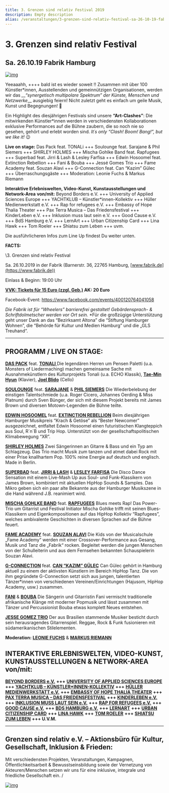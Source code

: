```yaml
---
title: 3. Grenzen sind relativ Festival 2019
description: Empty description
alias: /veranstaltungen/3-grenzen-sind-relativ-festival-sa-26-10-19-fabrik-hamburg-2.html
---
```

# 3. Grenzen sind relativ Festival

## Sa. 26.10.19 Fabrik Hamburg

[![img](/media/2019/08/Webseite-Overbild.jpg)](/media/2019/08/Webseite-Overbild.jpg)

Yeeaaahh, ++++ bald ist es wieder soweit !! Zusammen mit über 100  Künstler*innen, Ausstellenden und gemeinnützigen Organisationen, werden  wir das *__“synergetisch multipolare Spektrum” der Künste, Menschen und Netzwerke*__ ausgiebig feiern! Nicht zuletzt geht es einfach um geile Musik, Kunst und Begegnungen! 🙂

Ein Highlight des diesjährigen Festivals sind unsere **“Art-Clashes”**: Die mitwirkenden Künstler*innen werden in verschiedensten Kollaborationen  exklusive Performances auf die Bühne zaubern, die so noch nie so  gesehen, gehört und erlebt worden sind. _It´s only “Clash! Boom! Bang!”, but we like it!_ 😉

**Live on stage:**
Das Pack feat. TONALi +++ Soulounge feat. Sarajane & Phil Siemers  +++ SHIRLEY HOLMES +++ Mischa Gohlke Band feat. Rapfugees +++ Superbad  feat. Jirri & Lash & Lesley Farfisa +++ Edwin Hosoomel feat.  Extinction Rebellion +++ Fani & Bouba +++ Jessé Gomes Trio +++ Fame  Academy feat. Souzan Alavi +++ G-Connection feat. Can “Kazim” Gülec +++  Überraschungsgäste +++ Moderation: Leonie Fuchs & Markus Riemann

**Interaktive Erlebniswelten, Video-Kunst, Kunstausstellungen und Network-Area** **von/mit:**
Beyond Borders e.V. +++ University of Applied Sciences Europe +++  YACHTKLUB – Künstler*innen-Kollektiv +++ Hüller Medienwerkstatt e.V. +++ Rap for refugees e.V. +++ Embassy of Hope Thalia Theater +++ Pax Terra  Musica – Das Friedensfestival +++ KinderLeben e.V. +++ Inklusion muss  laut sein e.V. +++ Good Cause e.V. +++ BdS Hamburg e.V. +++ LernArt +++  Urban Citizenship Card +++ Lina Hawk +++ Tom Roeler +++ Shiatsu zum  Leben +++ uvm.

Die ausführlicheren Infos zum Line Up findest Du weiter unten.

**FACTS:**

\\3. Grenzen sind relativ Festival

Sa. 26.10.2019 in der Fabrik (Barnerstr. 36, 22765 Hamburg, [www.fabrik.de](https://www.fabrik.de))

Einlass & Beginn: 19:00 Uhr

**[VVK: Tickets für 15 Euro (zzgl. Geb.)](https://www.tixforgigs.com/site/Pages/Shop/ShowEvent.aspx?ID=31039) AK: 20 Euro**

Facebook-Event: https://www.facebook.com/events/400120764041058

_Die Fabrik ist für “Wheelers” barrierefrei gestaltet! Gebärdensprach- & Schriftdolmetscher werden vor Ort sein._ *Für die großzügige Unterstützung geht unser Dank an das “Bezirksamt Altona” die “Stiftung Hamburger Wohnen”, die “Behörde für Kultur und Medien  Hamburg” und die „GLS Treuhand“.

---

## **PROGRAMM / LIVE ON STAGE:**

[**DAS PACK**](https://www.daspack.de/) feat. [**TONALI** ](https://www.tonali.de/)
Die legendären Herren um Pensen Paletti (u.a. Monsters of Liedermaching) machen gemeinsame Sache mit Ausnahmekünstlern des Kulturprojekts Tonali (u.a. ECHO Klassik), [**Tae-Min Hyun**](https://www.tonalisten.com/tonalisten/tonalisten/show/tae-min-hyun/) (Klavier), [**Joel Blido**](https://www.tonalisten.com/tonalisten/tonalisten/show/joel-blido/) (Cello)

[**SOULOUNGE**](https://www.soulounge.com/) feat. [**SARAJANE**](https://www.sarajane.eu/) & [**PHIL SIEMERS**](https://www.philsiemers.de/)
Die Wiederbelebung der einstigen Talentschmiede (u.a. Roger Cicero,  Johannes Oerding & Miss Platnum) durch Sven Bünger, der sich mit  diesem Projekt bereits mit James Brown und diversen Motown-Legenden die  Bühne teilte.

[**EDWIN HOSOOMEL**](https://www.edwinhosoomel.com/home-1) feat. [**EXTINCTION REBELLION**](https://extinctionrebellion.de/)
Beim diesjährigen Hamburger Musikpreis “Krach & Getöse” als “Bester  Newcomer” ausgezeichnet, entfaltet Edwin Hosoomel einen futuristischen  Klangteppich aus Soul, R´n´B und Trip Hop. Unterstützt von der  gesellschaftspolitischen Klimabewegung “XR”.

[**SHIRLEY HOLMES**](https://shirleyholmes.de/)
Zwei Sängerinnen an Gitarre & Bass und ein Typ am Schlagzeug.
Das Trio macht Musik zum tanzen und atmet dabei Rock mit einer Prise knallhartem Pop.
100% reine Energie auf deutsch und englisch. Made in Berlin.

[**SUPERBAD**](https://www.superbad-hamburg.com/) feat. [**JIRRI & LASH**](https://b-m.facebook.com/jirriundlash/) & [**LESLEY FARFISA**](https://www.derfallboese.de/wordpress/)
Die Disco Dance Sensation mit einem Live-Mash Up aus Soul- und  Funk-Klassikern von James Brown, kombiniert mit aktuellen HipHop Sounds  & Samples. Das Mikro geben sich ein paar alte Bekannte aus der  Hamburger Musikszene in die Hand während J.B. reanimiert wird.

[**MISCHA GOHLKE BAND**](https://mischagohlkeband.de/) feat. [**RAPFUGEES**](https://www.rapfugees.org/)
Blues meets Rap! Das Power-Trio um Gitarrist und Festival Initiator  Mischa Gohlke trifft mit seinen Blues-Klassikern und Eigenkompositionen  auf das HipHop Kollektiv “Rapfugees”, welches ambivalente Geschichten in diversen Sprachen auf die Bühne feuert.

[**FAME ACADEMY**](https://www.fame-academy.com/) feat. [**SOUZAN ALAVI**](https://www.souzan-alavi.de/)
Die Kids von der Musicalschule „Fame Academy“ werden mit einer  Crossover-Performance aus Gesang, Musik und Tanz die „Fabrik“ rocken.  Begleitet werden die jungen Menschen von der Schulleiterin und aus dem  Fernsehen bekannten Schauspielerin Souzan Alavi.

[**G-CONNECTION**](https://canguelec.de/) feat. [**CAN “KAZIM” GÜLEC**](https://canguelec.de/)
Can Gülec gehört in Hamburg aktuell zu einem der aktivsten Künstlern im  Bereich HipHop Tanz. Die von ihm gegründete G-Connection setzt sich aus  jungen, talentierten Tänzer*innen von verschiedenen  Vereinen/Einrichtungen (Hajusom, HipHop Academy, usw.) zusammen.

[**FANI**](https://www.facebook.com/FaNiMusic7/) & [**BOUBA**](https://www.facebook.com/Bouba-África-danza-158965274228342/) Die Sängerin und Gitarristin Fani vermischt traditionelle afrikanische  Klänge mit moderner Popmusik und lässt zusammen mit Tänzer und  Percussionist Bouba etwas komplett Neues entstehen.

[**JESSE GOMEZ TRIO**](https://youandme-music.blogspot.com/2015/07/jesse-gomes-gitarrist-und-bassist.html)
Der aus Brasilien stammende Musiker besticht durch sein herausragendes Gitarrenspiel.
Reggae, Rock & Funk fusionieren mit südamerikanischen Stilelementen.

**Moderation:** [**LEONIE FUCHS**](https://leonie-fuchs.de/) & [**MARKUS RIEMANN**](https://kulturbedarf.de/)

## **INTERAKTIVE ERLEBNISWELTEN, VIDEO-KUNST, KUNSTAUSSTELLUNGEN** **& NETWORK-AREA von/mit**:

[**BEYOND BORDERS e.V.**](https://beyond-borders-ev.de/de/) **+++** [**UNIVERSITY OF APPLIED SCIENCES EUROPE**](https://www.btk-fh.de/de/hamburg/) **+++** [**YACHTKLUB – KÜNSTLER*INNEN-KOLLEKTIV**](https://www.instagram.com/yachtklub_society/) **+++** [**HÜLLER MEDIENWERKSTATT e.V.**](https://hueller-medienwerkstatt.de/) **+++** [**EMBASSY OF HOPE THALIA THEATER**](https://www.facebook.com/EmbassyThaliaTheater/) **+++** [**PAX TERRA MUSICA – DAS FRIEDENSFESTIVAL**](https://www.pax-terra-musica.de/) **+++** [**KINDERLEBEN e.V.**](https://kinderleben.hamburg/) **+++** [**INKLUSION MUSS LAUT SEIN e.V.**](https://www.i-m-l-s.com/) **+++** [**RAP FOR REFUGEES e.V.**](https://www.rapforrefugees.org/) **+++** [**GOOD CAUSE e.V.**](https://www.facebook.com/goodcause2013/) **+++** [**BDS HAMBURG e.V.**](https://www.bds-hh.de/) **+++** [**LERNART**](https://lernart.schule/) **+++** [**URBAN CITIZENSHIP CARD**](https://urban-citizenship-hamburg.rechtaufstadt.net/) **+++** [**LINA HAWK**](https://linahawk.com/site/) **+++** [**TOM ROELER**](https://roeler.com/) **+++** [**SHIATSU ZUM LEBEN**](https://www.shiatsu-zum-leben.de) **+++ U.V.M.**

---

## **Grenzen sind relativ e.V. – Aktionsbüro für Kultur, Gesellschaft, Inklusion & Frieden:**

Mit verschiedensten Projekten, Veranstaltungen, Kampagnen,  Öffentlichkeitsarbeit & Bewusstseinsbildung sowie der Vernetzung von Akteuren/Menschen setzen wir uns für eine inklusive, integrale und  friedliche Gesellschaft ein. /

[![img](/media/2019/08/Plakat_OnlineA2_GSR3.jpg)](/media/2019/08/Plakat_OnlineA2_GSR3.jpg)
